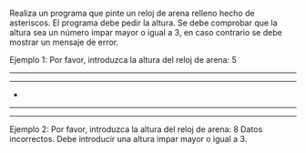Realiza un programa que pinte un reloj de arena relleno hecho de asteriscos. El programa debe pedir la altura. Se debe comprobar que la altura sea un número impar mayor o igual a 3, en caso contrario se debe mostrar un mensaje de error.

Ejemplo 1:
Por favor, introduzca la altura del reloj de arena: 5
*****
 ***
  *
 ***
*****

Ejemplo 2:
Por favor, introduzca la altura del reloj de arena: 8
Datos incorrectos. Debe introducir una altura impar mayor o igual a 3.
